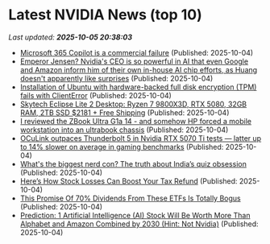 # Latest NVIDIA News (top 10)
_Last updated: **2025-10-05 20:38:03**_

- [Microsoft 365 Copilot is a commercial failure](https://www.perspectives.plus/p/microsoft-365-copilot-commercial-failure) (Published: 2025-10-04)
- [Emperor Jensen? Nvidia's CEO is so powerful in AI that even Google and Amazon inform him of their own in-house AI chip efforts, as Huang doesn't apparently like surprises](https://www.techradar.com/pro/emperor-jensen-nvidias-ceo-is-so-powerful-in-ai-that-even-google-and-amazon-inform-him-of-their-own-in-house-ai-chip-efforts-as-huang-doesnt-apparently-like-surprises) (Published: 2025-10-04)
- [Installation of Ubuntu with hardware-backed full disk encryption (TPM) fails with ClientError](https://askubuntu.com/questions/1556937/installation-of-ubuntu-with-hardware-backed-full-disk-encryption-tpm-fails-wit) (Published: 2025-10-04)
- [Skytech Eclipse Lite 2 Desktop: Ryzen 7 9800X3D, RTX 5080, 32GB RAM, 2TB SSD $2181 + Free Shipping](https://slickdeals.net/f/18661510-skytech-eclipse-lite-2-ryzen-7-9800x3d-rtx-5080-32gb-ddr5-2tb-ssd-2180-99) (Published: 2025-10-04)
- [I reviewed the ZBook Ultra G1a 14 - and somehow HP forced a mobile workstation into an ultrabook chassis](https://www.techradar.com/pro/hp-zbook-ultra-g1a-14-mobile-workstation-review) (Published: 2025-10-04)
- [OCuLink outpaces Thunderbolt 5 in Nvidia RTX 5070 Ti tests — latter up to 14% slower on average in gaming benchmarks](https://www.tomshardware.com/pc-components/gpus/oculink-outpaces-thunderbolt-5-in-nvidia-rtx-5070-ti-tests-latter-up-to-14-percent-slower-on-average-in-gaming-benchmarks) (Published: 2025-10-04)
- [What's the biggest nerd con? The truth about India’s quiz obsession](https://economictimes.indiatimes.com/opinion/et-commentary/whats-the-biggest-nerd-con-the-truth-about-indias-quiz-obsession/articleshow/124310550.cms) (Published: 2025-10-04)
- [Here’s How Stock Losses Can Boost Your Tax Refund](https://finance.yahoo.com/news/stock-losses-boost-tax-refund-165358640.html) (Published: 2025-10-04)
- [This Promise Of 70% Dividends From These ETFs Is Totally Bogus](https://www.forbes.com/sites/michaelfoster/2025/10/04/this-promise-of-70-dividends-from-these-etfs-is-totally-bogus/) (Published: 2025-10-04)
- [Prediction: 1 Artificial Intelligence (AI) Stock Will Be Worth More Than Alphabet and Amazon Combined by 2030 (Hint: Not Nvidia)](https://biztoc.com/x/91bd16377a195a73) (Published: 2025-10-04)
